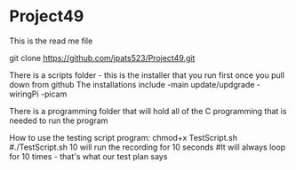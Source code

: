 # Project49

This is the read me file

git clone https://github.com/jpats523/Project49.git

There is a scripts folder - this is the installer that you run first once you pull down from github
The installations include
-main update/updgrade
-wiringPi
-picam

There is a programming folder that will hold all of the C programming that is needed to run the program

How to use the testing script program: chmod+x TestScript.sh
#./TestScript.sh 10 will run the recording for 10 seconds 
#It will always loop for 10 times - that's what our test plan says

